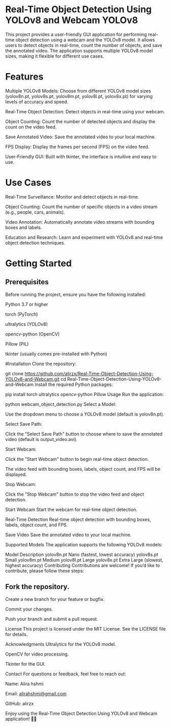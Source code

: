 # Real-Time Object Detection Using YOLOv8 and Webcam YOLOv8

This project provides a user-friendly GUI application for performing real-time object detection using a webcam and the YOLOv8 model. It allows users to detect objects in real-time, count the number of objects, and save the annotated video. The application supports multiple YOLOv8 model sizes, making it flexible for different use cases.

# Features
Multiple YOLOv8 Models: Choose from different YOLOv8 model sizes (yolov8n.pt, yolov8s.pt, yolov8m.pt, yolov8l.pt, yolov8x.pt) for varying levels of accuracy and speed.

Real-Time Object Detection: Detect objects in real-time using your webcam.

Object Counting: Count the number of detected objects and display the count on the video feed.

Save Annotated Video: Save the annotated video to your local machine.

FPS Display: Display the frames per second (FPS) on the video feed.

User-Friendly GUI: Built with tkinter, the interface is intuitive and easy to use.

# Use Cases
Real-Time Surveillance: Monitor and detect objects in real-time.

Object Counting: Count the number of specific objects in a video stream (e.g., people, cars, animals).

Video Annotation: Automatically annotate video streams with bounding boxes and labels.

Education and Research: Learn and experiment with YOLOv8 and real-time object detection techniques.

# Getting Started
## Prerequisites
Before running the project, ensure you have the following installed:

Python 3.7 or higher

torch (PyTorch)

ultralytics (YOLOv8)

opencv-python (OpenCV)

Pillow (PIL)

tkinter (usually comes pre-installed with Python)

#Installation
Clone the repository:

git clone https://github.com/alirzx/Real-Time-Object-Detection-Using-YOLOv8-and-Webcam.git
cd Real-Time-Object-Detection-Using-YOLOv8-and-Webcam
Install the required Python packages:

pip install torch ultralytics opencv-python Pillow
Usage
Run the application:


python webcam_object_detection.py
Select a Model:

Use the dropdown menu to choose a YOLOv8 model (default is yolov8n.pt).

Select Save Path:

Click the "Select Save Path" button to choose where to save the annotated video (default is output_video.avi).

Start Webcam:

Click the "Start Webcam" button to begin real-time object detection.

The video feed with bounding boxes, labels, object count, and FPS will be displayed.

Stop Webcam:

Click the "Stop Webcam" button to stop the video feed and object detection.


Start Webcam
Start the webcam for real-time object detection.

Real-Time Detection
Real-time object detection with bounding boxes, labels, object count, and FPS.

Save Video
Save the annotated video to your local machine.

Supported Models
The application supports the following YOLOv8 models:

Model	Description
yolov8n.pt	Nano (fastest, lowest accuracy)
yolov8s.pt	Small
yolov8m.pt	Medium
yolov8l.pt	Large
yolov8x.pt	Extra Large (slowest, highest accuracy)
Contributing
Contributions are welcome! If you’d like to contribute, please follow these steps:

## Fork the repository.

Create a new branch for your feature or bugfix.

Commit your changes.

Push your branch and submit a pull request.

License
This project is licensed under the MIT License. See the LICENSE file for details.

Acknowledgments
Ultralytics for the YOLOv8 model.

OpenCV for video processing.

Tkinter for the GUI.

Contact
For questions or feedback, feel free to reach out:

Name: Alira hshmi

Email: alirahshmi@gmail.com

GitHub: alirzx

Enjoy using the Real-Time Object Detection Using YOLOv8 and Webcam application! 🚀😊
